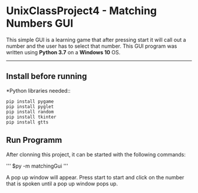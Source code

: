 # UnixClassProject4 - Matching Numbers GUI


This simple GUI is a learning game that after pressing start it will call out a number and the user has to select that number. This GUI program was written using **Python 3.7** on a **Windows 10** OS.

-----------------------
Install before running
-----------------------

*Python libraries needed::

    pip install pygame
    pip install pyglet
    pip install random
    pip install tkinter
    pip install gtts

Run Programm
------------

After clonning this project, it can be started with the following commands:

'''
$py -m matchingGui
'''

A pop up window will appear. Press start to start and click on the number that is spoken until a pop up window pops up.
